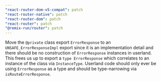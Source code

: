 ```yaml
---
"react-router-dom-v5-compat": patch
"react-router-native": patch
"react-router-dom": patch
"react-router": patch
"@remix-run/router": patch
---
```


Move the `@private` class export `ErrorResponse` to an `UNSAFE_ErrorResponseImpl` export since it is an implementation detail and there should be no construction of `ErrorResponse` instances in userland. This frees us up to export a `type ErrorResponse` which correlates to an instance of the class via `InstanceType`. Userland code should only ever be using `ErrorResponse` as a type and should be type-narrowing via `isRouteErrorResponse`.
